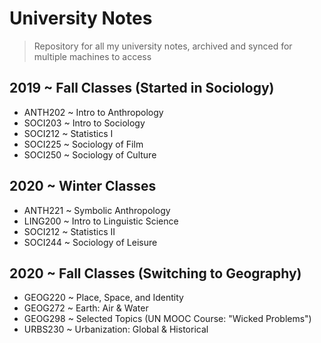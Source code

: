 # University Notes
> Repository for all my university notes, archived and synced for multiple machines to access

## 2019 ~  Fall Classes (Started in Sociology)
- ANTH202 ~ Intro to Anthropology
- SOCI203 ~ Intro to Sociology
- SOCI212 ~ Statistics I
- SOCI225 ~ Sociology of Film
- SOCI250 ~ Sociology of Culture

## 2020 ~ Winter Classes
- ANTH221 ~ Symbolic Anthropology
- LING200 ~ Intro to Linguistic Science
- SOCI212 ~ Statistics II
- SOCI244 ~ Sociology of Leisure

## 2020 ~ Fall Classes (Switching to Geography)
- GEOG220 ~ Place, Space, and Identity
- GEOG272 ~ Earth: Air & Water
- GEOG298 ~ Selected Topics (UN MOOC Course: "Wicked Problems")
- URBS230 ~ Urbanization: Global & Historical